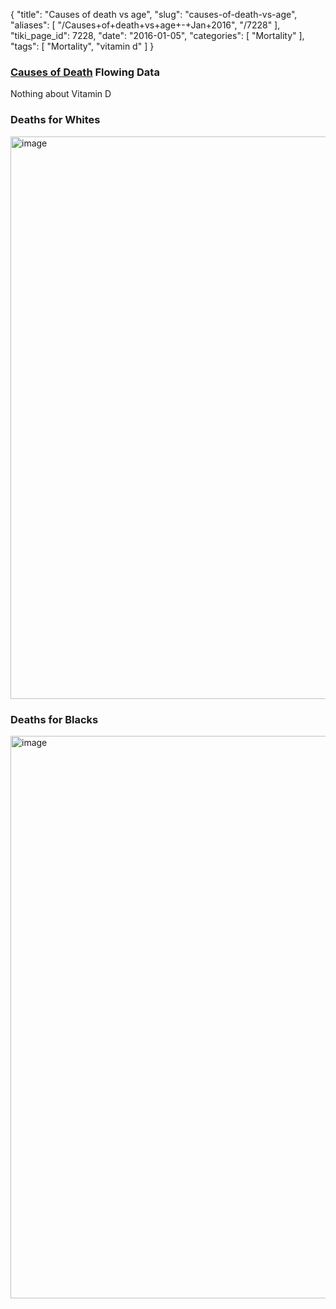 {
    "title": "Causes of death vs age",
    "slug": "causes-of-death-vs-age",
    "aliases": [
        "/Causes+of+death+vs+age+-+Jan+2016",
        "/7228"
    ],
    "tiki_page_id": 7228,
    "date": "2016-01-05",
    "categories": [
        "Mortality"
    ],
    "tags": [
        "Mortality",
        "vitamin d"
    ]
}


### [Causes of Death](http://flowingdata.com/2016/01/05/causes-of-death/) Flowing Data

Nothing about Vitamin D

### Deaths for Whites

<img src="https://d378j1rmrlek7x.cloudfront.net/attachments/jpeg/death---whites.jpg" alt="image" width="900">

### Deaths for Blacks

<img src="https://d378j1rmrlek7x.cloudfront.net/attachments/jpeg/deaths---blacks.jpg" alt="image" width="900">